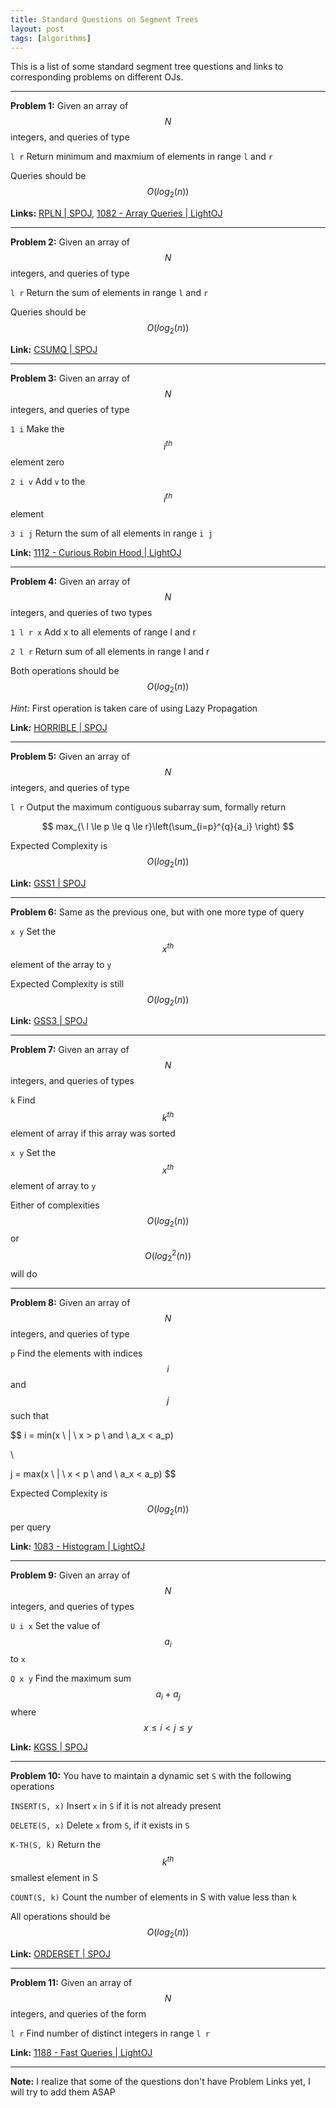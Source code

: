 ```yaml
---
title: Standard Questions on Segment Trees
layout: post
tags: [algorithms]
---
```


This is a list of some standard segment tree questions and links to corresponding problems on different OJs.

---

**Problem 1:** Given an array of $$N$$ integers, and queries of type

`l r` Return minimum and maxmium of elements in range `l` and `r`

Queries should be $$O(log_2(n))$$

**Links:** [RPLN \| SPOJ](http://www.spoj.com/problems/RPLN/), [1082 - Array Queries \| LightOJ](http://lightoj.com/volume_showproblem.php?problem=1082)

---

**Problem 2:** Given an array of $$N$$ integers, and queries of type

`l r` Return the sum of elements in range `l` and `r`

Queries should be $$O(log_2(n))$$

**Link:** [CSUMQ \| SPOJ](http://www.spoj.com/problems/CSUMQ/)

---

**Problem 3:** Given an array of $$N$$ integers, and queries of type

`1 i` Make the $$i^{th}$$ element zero

`2 i v` Add `v` to the $$i^{th}$$ element

`3 i j` Return the sum of all elements in range `i j`

**Link:** [1112 - Curious Robin Hood \| LightOJ](http://www.lightoj.com/volume_showproblem.php?problem=1112)

---

**Problem 4:** Given an array of $$N$$ integers, and queries of two types

`1 l r x` Add x to all elements of range l and r

`2 l r` Return sum of all elements in range l and r

Both operations should be $$O(log_2(n))$$

_Hint:_ First operation is taken care of using Lazy Propagation

**Link:** [HORRIBLE \| SPOJ](http://www.spoj.com/problems/HORRIBLE/)

---

**Problem 5:** Given an array of $$N$$ integers, and queries of type

`l r` Output the maximum contiguous subarray sum, formally return

$$
max_{\ l \le p \le q \le r}\left(\sum_{i=p}^{q}{a_i} \right)
$$

Expected Complexity is $$O(log_2(n))$$

**Link:** [GSS1 \| SPOJ](http://www.spoj.com/problems/GSS1/)

---

**Problem 6:** Same as the previous one, but with one more type of query

`x y` Set the $$x^{th}$$ element of the array to `y`

Expected Complexity is still $$O(log_2(n))$$

**Link:** [GSS3 \| SPOJ](http://www.spoj.com/problems/GSS3/)

---

**Problem 7:** Given an array of $$N$$ integers, and queries of types

`k` Find $$k^{th}$$ element of array if this array was sorted

`x y` Set the $$x^{th}$$ element of array to `y`

Either of complexities $$O(log_2(n))$$ or $$O(log_2^2(n))$$ will do

---

**Problem 8:** Given an array of $$N$$ integers, and queries of type

`p` Find the elements with indices $$i$$ and $$j$$ such that

$$
i = min(x \ | \ x > p \ and \ a_x < a_p)

\\

j = max(x \ | \ x < p \ and \ a_x < a_p)
$$

Expected Complexity is $$O(log_2(n))$$ per query

**Link:** [1083 - Histogram \| LightOJ](http://lightoj.com/volume_showproblem.php?problem=1083)

---

**Problem 9:** Given an array of $$N$$ integers, and queries of types

`U i x` Set the value of $$a_i$$ to `x`

`Q x y` Find the maximum sum $$a_i + a_j$$ where $$x \le i \lt j \le y$$

**Link:** [KGSS \| SPOJ](http://spoj.com/problems/KGSS)

---

**Problem 10:** You have to maintain a dynamic set `S` with the following operations

`INSERT(S, x)` Insert `x` in `S` if it is not already present

`DELETE(S, x)` Delete `x` from `S`, if it exists in `S`

`K-TH(S, k)` Return the $$k^{th}$$ smallest element in S

`COUNT(S, k)` Count the number of elements in S with value less than `k`

All operations should be $$O(log_2(n))$$

**Link:** [ORDERSET \| SPOJ](http://spoj.com/problems/ORDERSET)

---

**Problem 11:** Given an array of $$N$$ integers, and queries of the form

`l r` Find number of distinct integers in range `l r`

**Link:** [1188 - Fast Queries \| LightOJ](http://lightoj.com/volume_showproblem.php?problem=1188)

---

**Note:** I realize that some of the questions don't have Problem Links yet, I will try to add them ASAP
